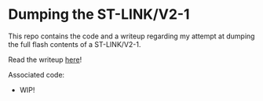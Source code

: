 Dumping the ST-LINK/V2-1
========================

This repo contains the code and a writeup regarding my attempt at dumping the
full flash contents of a ST-LINK/V2-1.

Read the writeup [here](paper/paper.md)!

Associated code:
- WIP!
